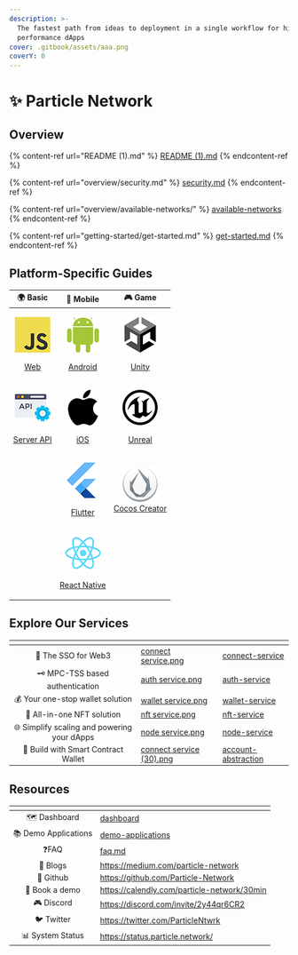 ```yaml
---
description: >-
  The fastest path from ideas to deployment in a single workflow for high
  performance dApps
cover: .gitbook/assets/aaa.png
coverY: 0
---
```


# ✨ Particle Network

## Overview

{% content-ref url="README (1).md" %}
[README (1).md](<README (1).md>)
{% endcontent-ref %}

{% content-ref url="overview/security.md" %}
[security.md](overview/security.md)
{% endcontent-ref %}

{% content-ref url="overview/available-networks/" %}
[available-networks](overview/available-networks/)
{% endcontent-ref %}

{% content-ref url="getting-started/get-started.md" %}
[get-started.md](getting-started/get-started.md)
{% endcontent-ref %}

## Platform-Specific Guides

|                                                                            🌍 Basic                                                                            |                                                                        📱 Mobile                                                                       |                                                                                                      🎮 Game                                                                                                     |
| :------------------------------------------------------------------------------------------------------------------------------------------------------------: | :----------------------------------------------------------------------------------------------------------------------------------------------------: | :--------------------------------------------------------------------------------------------------------------------------------------------------------------------------------------------------------------: |
| <p><img src=".gitbook/assets/JavaScript-logo (1).png" alt="" data-size="original"></p><p><a href="getting-started/platform-specific-guides/web.md">Web</a></p> |     <p><img src=".gitbook/assets/android-logo (1).png" alt=""></p><p><a href="getting-started/platform-specific-guides/android.md">Android</a></p>     |                                    <p><img src=".gitbook/assets/U-ea48bc1d-128 (1).png" alt=""></p><p><a href="getting-started/platform-specific-guides/unity/">Unity</a></p>                                    |
|      <p><img src=".gitbook/assets/926f6aaba773 (1).png" alt=""></p><p><a href="getting-started/platform-specific-guides/server-api.md">Server API</a></p>      |    <p><img src=".gitbook/assets/apple-logo-transparent (1).png" alt=""></p><p><a href="getting-started/platform-specific-guides/ios.md">iOS</a></p>    | <p><img src=".gitbook/assets/kisspng-unreal-tournament-unreal-engine-4-game-engine-marketplace-5ad659d01e4e40 (1).png" alt=""></p><p><a href="getting-started/platform-specific-guides/unreal.md">Unreal</a></p> |
|                                                                                                                                                                |      <p><img src=".gitbook/assets/flutter5786 (1).png" alt=""></p><p><a href="getting-started/platform-specific-guides/flutter.md">Flutter</a></p>     |                                        <p><img src=".gitbook/assets/cocos.png" alt=""><br><a href="getting-started/platform-specific-guides/cocos/">Cocos Creator</a></p>                                        |
|                                                                                                                                                                | <p><img src=".gitbook/assets/React-icon (1).png" alt=""></p><p><a href="getting-started/platform-specific-guides/react-native.md">React Native</a></p> |                                                                                                                                                                                                                  |

## Explore Our Services

<table data-view="cards"><thead><tr><th align="center"></th><th data-hidden data-card-cover data-type="files"></th><th data-hidden data-card-target data-type="content-ref"></th></tr></thead><tbody><tr><td align="center">🔌 The SSO for Web3</td><td><a href=".gitbook/assets/connect service.png">connect service.png</a></td><td><a href="developers/connect-service/">connect-service</a></td></tr><tr><td align="center">🗝 MPC-TSS based authentication</td><td><a href=".gitbook/assets/auth service.png">auth service.png</a></td><td><a href="developers/auth-service/">auth-service</a></td></tr><tr><td align="center">💰 Your one-stop wallet solution</td><td><a href=".gitbook/assets/wallet service.png">wallet service.png</a></td><td><a href="developers/wallet-service/">wallet-service</a></td></tr><tr><td align="center">💎 All-in-one NFT solution</td><td><a href=".gitbook/assets/nft service.png">nft service.png</a></td><td><a href="developers/nft-service/">nft-service</a></td></tr><tr><td align="center">🌐 Simplify scaling and powering your dApps</td><td><a href=".gitbook/assets/node service.png">node service.png</a></td><td><a href="developers/node-service/">node-service</a></td></tr><tr><td align="center">💫 Build with Smart Contract Wallet</td><td><a href=".gitbook/assets/connect service (30).png">connect service (30).png</a></td><td><a href="developers/account-abstraction/">account-abstraction</a></td></tr></tbody></table>

## Resources

<table data-view="cards"><thead><tr><th align="center"></th><th data-hidden data-card-target data-type="content-ref"></th></tr></thead><tbody><tr><td align="center">🗺️ Dashboard</td><td><a href="getting-started/dashboard/">dashboard</a></td></tr><tr><td align="center">📚 Demo Applications</td><td><a href="developers/demo-applications/">demo-applications</a></td></tr><tr><td align="center">❓FAQ  </td><td><a href="developers/faq.md">faq.md</a></td></tr><tr><td align="center">📰 Blogs</td><td><a href="https://medium.com/particle-network">https://medium.com/particle-network</a></td></tr><tr><td align="center">🐙 Github</td><td><a href="https://github.com/Particle-Network">https://github.com/Particle-Network</a></td></tr><tr><td align="center">📅 Book a demo</td><td><a href="https://calendly.com/particle-network/30min">https://calendly.com/particle-network/30min</a></td></tr><tr><td align="center">🎮 Discord</td><td><a href="https://discord.com/invite/2y44qr6CR2">https://discord.com/invite/2y44qr6CR2</a></td></tr><tr><td align="center">🐦 Twitter</td><td><a href="https://twitter.com/ParticleNtwrk">https://twitter.com/ParticleNtwrk</a></td></tr><tr><td align="center">📊 System Status</td><td><a href="https://status.particle.network/">https://status.particle.network/</a></td></tr></tbody></table>
